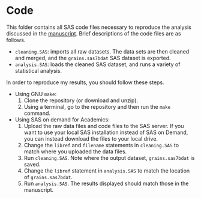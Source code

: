 # Code

This folder contains all SAS code files necessary to reproduce the analysis discussed in the [manuscript](../manuscript).
Brief descriptions of the code files are as follows.

* `cleaning.SAS`: imports all raw datasets. The data sets are then cleaned and merged, and the
`grains.sas7bdat` SAS dataset is exported.
* `analysis.SAS`: loads the cleaned SAS dataset, and runs a variety of statistical analysis.

In order to reproduce my results, you should follow these steps.

* Using GNU `make`:
  1. Clone the repository (or download and unzip).
  2. Using a terminal, go to the repository and then run the `make` command.
* Using SAS on demand for Academics:
  1. Upload the raw data files and code files to the SAS server. If you want to use your
  local SAS installation instead of SAS on Demand, you can instead download the files to your local drive.
  2. Change the `libref` and `filename` statements in `cleaning.SAS` to match where you uploaded the data files.
  3. Run `cleaning.SAS`. Note where the output dataset, `grains.sas7bdat` is saved.
  4. Change the `libref` statement in `analysis.SAS` to match the location of `grains.sas7bdat`.
  5. Run `analysis.SAS`. The results displayed should match those in the manuscript.
